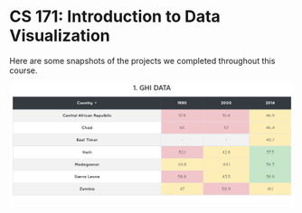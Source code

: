 # CS 171: Introduction to Data Visualization

Here are some snapshots of the projects we completed throughout this course. 

![Testing](./assets/hw2.png?raw=true)
